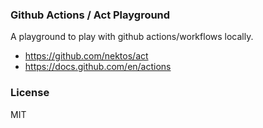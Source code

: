 ### Github Actions / Act Playground

A playground to play with github actions/workflows locally.

- https://github.com/nektos/act
- https://docs.github.com/en/actions

### License

MIT
